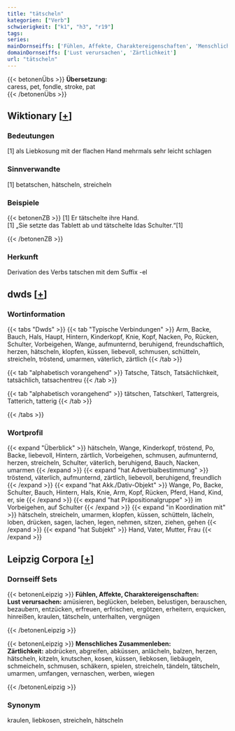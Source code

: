 ```yaml
---
title: "tätscheln"
kategorien: ["Verb"]
schwierigkeit: ["k1", "h3", "r19"]
tags:
series:
mainDornseiffs: ['Fühlen, Affekte, Charaktereigenschaften', 'Menschliches Zusammenleben']
domainDornseiffs: ['Lust verursachen', 'Zärtlichkeit']
url: "tätscheln"
---
```


{{< betonenÜbs >}}
**Übersetzung:**  
caress, pet, fondle, stroke, pat  
{{< /betonenÜbs >}}

## Wiktionary [[+](https://de.wiktionary.org/wiki/tätscheln)]

### Bedeutungen
[1] als Liebkosung mit der flachen Hand mehrmals sehr leicht schlagen  

### Sinnverwandte
[1] betatschen, hätscheln, streicheln  

### Beispiele
{{< betonenZB >}}
[1] Er tätschelte ihre Hand.  
[1] „Sie setzte das Tablett ab und tätschelte Idas Schulter.“[1]  

{{< /betonenZB >}}
### Herkunft
Derivation des Verbs tatschen mit dem Suffix -el  



## dwds [[+](https://www.dwds.de/wb/tätscheln)]

### Wortinformation
{{< tabs "Dwds" >}}
{{< tab "Typische Verbindungen" >}}
Arm, Backe, Bauch, Hals, Haupt, Hintern, Kinderkopf, Knie, Kopf, Nacken, Po, Rücken, Schulter, Vorbeigehen, Wange, aufmunternd, beruhigend, freundschaftlich, herzen, hätscheln, klopfen, küssen, liebevoll, schmusen, schütteln, streicheln, tröstend, umarmen, väterlich, zärtlich
{{< /tab >}}

{{< tab "alphabetisch vorangehend" >}}
Tatsche, Tätsch, Tatsächlichkeit, tatsächlich, tatsachentreu
{{< /tab >}}

{{< tab "alphabetisch vorangehend" >}}
tätschen, Tatschkerl, Tattergreis, Tatterich, tatterig
{{< /tab >}}

{{< /tabs >}}

### Wortprofil
{{< expand "Überblick" >}} hätscheln, Wange, Kinderkopf, tröstend, Po, Backe, liebevoll, Hintern, zärtlich, Vorbeigehen, schmusen, aufmunternd, herzen, streicheln, Schulter, väterlich, beruhigend, Bauch, Nacken, umarmen {{< /expand >}}
{{< expand "hat Adverbialbestimmung" >}} tröstend, väterlich, aufmunternd, zärtlich, liebevoll, beruhigend, freundlich {{< /expand >}}
{{< expand "hat Akk./Dativ-Objekt" >}} Wange, Po, Backe, Schulter, Bauch, Hintern, Hals, Knie, Arm, Kopf, Rücken, Pferd, Hand, Kind, er, sie {{< /expand >}}
{{< expand "hat Präpositionalgruppe" >}} im Vorbeigehen, auf Schulter {{< /expand >}}
{{< expand "in Koordination mit" >}} hätscheln, streicheln, umarmen, klopfen, küssen, schütteln, lächeln, loben, drücken, sagen, lachen, legen, nehmen, sitzen, ziehen, gehen {{< /expand >}}
{{< expand "hat Subjekt" >}} Hand, Vater, Mutter, Frau {{< /expand >}}

## Leipzig Corpora [[+](https://corpora.uni-leipzig.de/en/res?word=tätscheln&corpusId=deu_newscrawl-public_2018)]

### Dornseiff Sets
{{< betonenLeipzig >}}
**Fühlen, Affekte, Charaktereigenschaften:**  
**Lust verursachen:** amüsieren, beglücken, beleben, belustigen, berauschen, bezaubern, entzücken, erfreuen, erfrischen, ergötzen, erheitern, erquicken, hinreißen, kraulen, tätscheln, unterhalten, vergnügen  

{{< /betonenLeipzig >}}


{{< betonenLeipzig >}}
**Menschliches Zusammenleben:**  
**Zärtlichkeit:** abdrücken, abgreifen, abküssen, anlächeln, balzen, herzen, hätscheln, kitzeln, knutschen, kosen, küssen, liebkosen, liebäugeln, schmeicheln, schmusen, schäkern, spielen, streicheln, tändeln, tätscheln, umarmen, umfangen, vernaschen, werben, wiegen  

{{< /betonenLeipzig >}}

### Synonym
kraulen, liebkosen, streicheln, hätscheln

